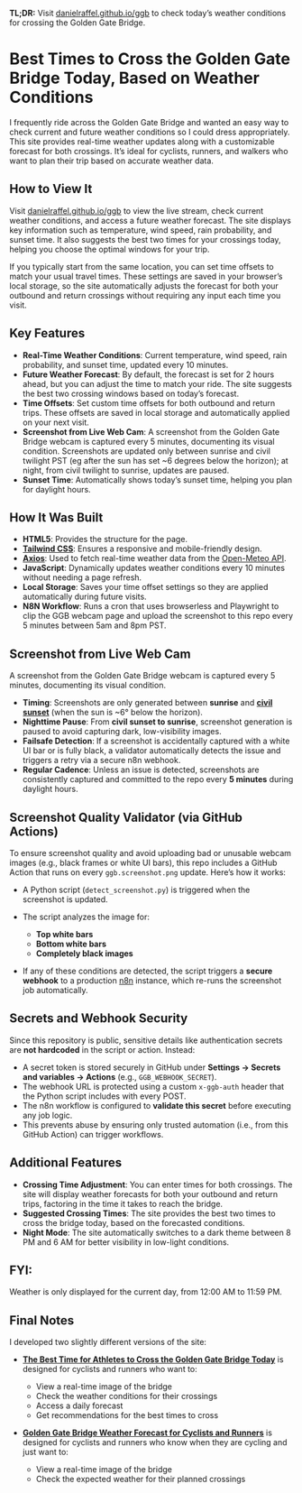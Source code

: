 **TL;DR:** Visit [danielraffel.github.io/ggb](https://danielraffel.github.io/ggb) to check today’s weather conditions for crossing the Golden Gate Bridge.

# Best Times to Cross the Golden Gate Bridge Today, Based on Weather Conditions

I frequently ride across the Golden Gate Bridge and wanted an easy way to check current and future weather conditions so I could dress appropriately. This site provides real-time weather updates along with a customizable forecast for both crossings. It’s ideal for cyclists, runners, and walkers who want to plan their trip based on accurate weather data.

## How to View It

Visit [danielraffel.github.io/ggb](https://danielraffel.github.io/ggb) to view the live stream, check current weather conditions, and access a future weather forecast. The site displays key information such as temperature, wind speed, rain probability, and sunset time. It also suggests the best two times for your crossings today, helping you choose the optimal windows for your trip.

If you typically start from the same location, you can set time offsets to match your usual travel times. These settings are saved in your browser’s local storage, so the site automatically adjusts the forecast for both your outbound and return crossings without requiring any input each time you visit.

## Key Features

* **Real-Time Weather Conditions**: Current temperature, wind speed, rain probability, and sunset time, updated every 10 minutes.
* **Future Weather Forecast**: By default, the forecast is set for 2 hours ahead, but you can adjust the time to match your ride. The site suggests the best two crossing windows based on today’s forecast.
* **Time Offsets**: Set custom time offsets for both outbound and return trips. These offsets are saved in local storage and automatically applied on your next visit.
* **Screenshot from Live Web Cam**: A screenshot from the Golden Gate Bridge webcam is captured every 5 minutes, documenting its visual condition. Screenshots are updated only between sunrise and civil twilight PST (eg after the sun has set \~6 degrees below the horizon); at night, from civil twilight to sunrise, updates are paused.
* **Sunset Time**: Automatically shows today’s sunset time, helping you plan for daylight hours.

## How It Was Built

* **HTML5**: Provides the structure for the page.
* **[Tailwind CSS](https://tailwindcss.com)**: Ensures a responsive and mobile-friendly design.
* **[Axios](https://axios-http.com/docs/intro)**: Used to fetch real-time weather data from the [Open-Meteo API](https://open-meteo.com/en/docs).
* **JavaScript**: Dynamically updates weather conditions every 10 minutes without needing a page refresh.
* **Local Storage**: Saves your time offset settings so they are applied automatically during future visits.
* **N8N Workflow**: Runs a cron that uses browserless and Playwright to clip the GGB webcam page and upload the screenshot to this repo every 5 minutes between 5am and 8pm PST.

## Screenshot from Live Web Cam

A screenshot from the Golden Gate Bridge webcam is captured every 5 minutes, documenting its visual condition.

* **Timing**: Screenshots are only generated between **sunrise** and **[civil sunset](https://en.wikipedia.org/wiki/Twilight#Civil_twilight)** (when the sun is \~6° below the horizon).
* **Nighttime Pause**: From **civil sunset to sunrise**, screenshot generation is paused to avoid capturing dark, low-visibility images.
* **Failsafe Detection**: If a screenshot is accidentally captured with a white UI bar or is fully black, a validator automatically detects the issue and triggers a retry via a secure n8n webhook.
* **Regular Cadence**: Unless an issue is detected, screenshots are consistently captured and committed to the repo every **5 minutes** during daylight hours.

## Screenshot Quality Validator (via GitHub Actions)

To ensure screenshot quality and avoid uploading bad or unusable webcam images (e.g., black frames or white UI bars), this repo includes a GitHub Action that runs on every `ggb.screenshot.png` update. Here’s how it works:

* A Python script (`detect_screenshot.py`) is triggered when the screenshot is updated.
* The script analyzes the image for:

  * **Top white bars**
  * **Bottom white bars**
  * **Completely black images**
* If any of these conditions are detected, the script triggers a **secure webhook** to a production [n8n](https://n8n.io) instance, which re-runs the screenshot job automatically.

## Secrets and Webhook Security

Since this repository is public, sensitive details like authentication secrets are **not hardcoded** in the script or action. Instead:

* A secret token is stored securely in GitHub under **Settings → Secrets and variables → Actions** (e.g., `GGB_WEBHOOK_SECRET`).
* The webhook URL is protected using a custom `x-ggb-auth` header that the Python script includes with every POST.
* The n8n workflow is configured to **validate this secret** before executing any job logic.
* This prevents abuse by ensuring only trusted automation (i.e., from this GitHub Action) can trigger workflows.

## Additional Features

* **Crossing Time Adjustment**: You can enter times for both crossings. The site will display weather forecasts for both your outbound and return trips, factoring in the time it takes to reach the bridge.
* **Suggested Crossing Times**: The site provides the best two times to cross the bridge today, based on the forecasted conditions.
* **Night Mode**: The site automatically switches to a dark theme between 8 PM and 6 AM for better visibility in low-light conditions.

## FYI:

Weather is only displayed for the current day, from 12:00 AM to 11:59 PM.

## Final Notes

I developed two slightly different versions of the site:

* **[The Best Time for Athletes to Cross the Golden Gate Bridge Today](https://danielraffel.github.io/ggb)** is designed for cyclists and runners who want to:

  * View a real-time image of the bridge
  * Check the weather conditions for their crossings
  * Access a daily forecast
  * Get recommendations for the best times to cross

* **[Golden Gate Bridge Weather Forecast for Cyclists and Runners](https://danielraffel.github.io/ggb/crossingforecast.html)** is designed for cyclists and runners who know when they are cycling and just want to:

  * View a real-time image of the bridge
  * Check the expected weather for their planned crossings
